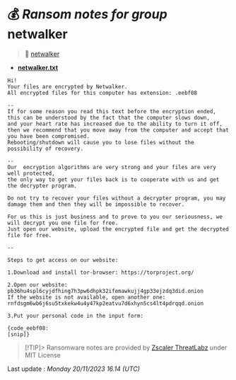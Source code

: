 # 💰 _Ransom notes for group_ netwalker
> 🔗 [netwalker](group/netwalker)
* **[netwalker.txt](https://ransomware.live/ransomware_notes/netwalker/netwalker.txt)**

```
Hi!
Your files are encrypted by Netwalker.
All encrypted files for this computer has extension: .eebf08

--
If for some reason you read this text before the encryption ended,
this can be understood by the fact that the computer slows down,
and your heart rate has increased due to the ability to turn it off,
then we recommend that you move away from the computer and accept that you have been compromised.
Rebooting/shutdown will cause you to lose files without the possibility of recovery.

--
Our  encryption algorithms are very strong and your files are very well protected,
the only way to get your files back is to cooperate with us and get the decrypter program.

Do not try to recover your files without a decrypter program, you may damage them and then they will be impossible to recover.

For us this is just business and to prove to you our seriousness, we will decrypt you one file for free.
Just open our website, upload the encrypted file and get the decrypted file for free.

--

Steps to get access on our website:

1.Download and install tor-browser: https://torproject.org/

2.Open our website: pb36hu4spl6cyjdfhing7h3pw6dhpk32ifemawkujj4gp33ejzdq3did.onion
If the website is not available, open another one: rnfdsgm6wb6j6su5txkekw4u4y47kp2eatvu7d6xhyn5cs4lt4pdrqqd.onion

3.Put your personal code in the input form:

{code_eebf08:
[snip]}

```


> [!TIP]> Ransomware notes are provided by [Zscaler ThreatLabz](https://github.com/threatlabz/ransomware_notes) under MIT License
> 




Last update : _Monday 20/11/2023 16.14 (UTC)_

